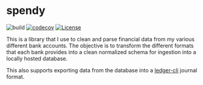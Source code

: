 # spendy
![build](https://github.com/timhealz/spendy/actions/workflows/main.yml/badge.svg)
[![codecov](https://codecov.io/gh/timhealz/spendy/branch/main/graph/badge.svg)](https://codecov.io/gh/timhealz/spendy)
[![License](https://img.shields.io/badge/License-Apache%202.0-blue.svg)](https://opensource.org/licenses/Apache-2.0)

This is a library that I use to clean and parse financial data from my various different bank accounts. The objective is to transform the different formats that each bank provides into a clean normalized schema for ingestion into a locally hosted database.

This also supports exporting data from the database into a [ledger-cli](https://www.ledger-cli.org/) journal format.